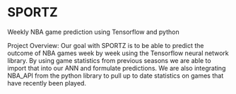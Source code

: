 # SPORTZ
 Weekly NBA game prediction using Tensorflow and python
 
 Project Overview:
  Our goal with SPORTZ is to be able to predict the outcome of NBA games week by week using the Tensorflow neural network library. By using game statistics from previous seasons we are able to import that into our ANN and formulate predictions. We are also integrating NBA_API from the python library to pull up to date statistics on games that have recently been played.


